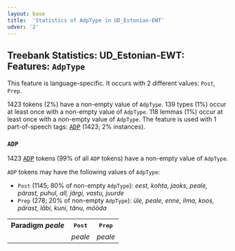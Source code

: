 ```yaml
---
layout: base
title:  'Statistics of AdpType in UD_Estonian-EWT'
udver: '2'
---
```


## Treebank Statistics: UD_Estonian-EWT: Features: `AdpType`

This feature is language-specific.
It occurs with 2 different values: `Post`, `Prep`.

1423 tokens (2%) have a non-empty value of `AdpType`.
139 types (1%) occur at least once with a non-empty value of `AdpType`.
118 lemmas (1%) occur at least once with a non-empty value of `AdpType`.
The feature is used with 1 part-of-speech tags: <tt><a href="et_ewt-pos-ADP.html">ADP</a></tt> (1423; 2% instances).

### `ADP`

1423 <tt><a href="et_ewt-pos-ADP.html">ADP</a></tt> tokens (99% of all `ADP` tokens) have a non-empty value of `AdpType`.

`ADP` tokens may have the following values of `AdpType`:

* `Post` (1145; 80% of non-empty `AdpType`): <em>eest, kohta, jaoks, peale, pärast, puhul, all, järgi, vastu, juurde</em>
* `Prep` (278; 20% of non-empty `AdpType`): <em>üle, peale, enne, ilma, koos, pärast, läbi, kuni, tänu, mööda</em>

<table>
  <tr><th>Paradigm <i>peale</i></th><th><tt>Post</tt></th><th><tt>Prep</tt></th></tr>
  <tr><td><tt></tt></td><td><em>peale</em></td><td><em>peale</em></td></tr>
</table>

